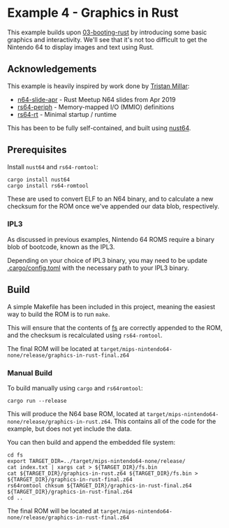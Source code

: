 # Example 4 - Graphics in Rust

This example builds upon [03-booting-rust](../examples/03-booting-rust) by introducing some basic graphics and interactivity. We'll see that it's not too difficult to get the Nintendo 64 to display images and text using Rust.

## Acknowledgements

This example is heavily inspired by work done by [Tristan Millar](https://github.com/monocasa):

* [n64-slide-apr](https://github.com/monocasa/n64-slides-apr) - Rust Meetup N64 slides from Apr 2019
* [rs64-periph](https://github.com/monocasa/rs64-periph) - Memory-mapped I/O (MMIO) definitions
* [rs64-rt](https://github.com/monocasa/rs64-rt) - Minimal startup / runtime

This has been to be fully self-contained, and built using [nust64](https://github.com/rust-n64/nust64).

## Prerequisites

Install `nust64` and `rs64-romtool`:

```
cargo install nust64
cargo install rs64-romtool
```

These are used to convert ELF to an N64 binary, and to calculate a new checksum for the ROM once we've appended our data blob, respectively.

### IPL3

As discussed in previous examples, Nintendo 64 ROMS require a binary blob of bootcode, known as the IPL3.

Depending on your choice of IPL3 binary, you may need to be update [.cargo/config.toml](.cargo/config.toml) with the necessary path to your IPL3 binary.

## Build

A simple Makefile has been included in this project, meaning the easiest way to build the ROM is to run `make`.

This will ensure that the contents of [fs](./fs) are correctly appended to the ROM, and the checksum is recalculated using `rs64-romtool`.

The final ROM will be located at `target/mips-nintendo64-none/release/graphics-in-rust-final.z64`

### Manual Build

To build manually using `cargo` and `rs64romtool`:

```
cargo run --release
```

This will produce the N64 base ROM, located at `target/mips-nintendo64-none/release/graphics-in-rust.z64`. This contains all of the code for the example, but does not yet include the data.

You can then build and append the embedded file system:

```
cd fs
export TARGET_DIR=../target/mips-nintendo64-none/release/
cat index.txt | xargs cat > ${TARGET_DIR}/fs.bin
cat ${TARGET_DIR}/graphics-in-rust.z64 ${TARGET_DIR}/fs.bin > ${TARGET_DIR}/graphics-in-rust-final.z64
rs64romtool chksum ${TARGET_DIR}/graphics-in-rust-final.z64 ${TARGET_DIR}/graphics-in-rust-final.z64
cd ..
```

The final ROM will be located at `target/mips-nintendo64-none/release/graphics-in-rust-final.z64`
